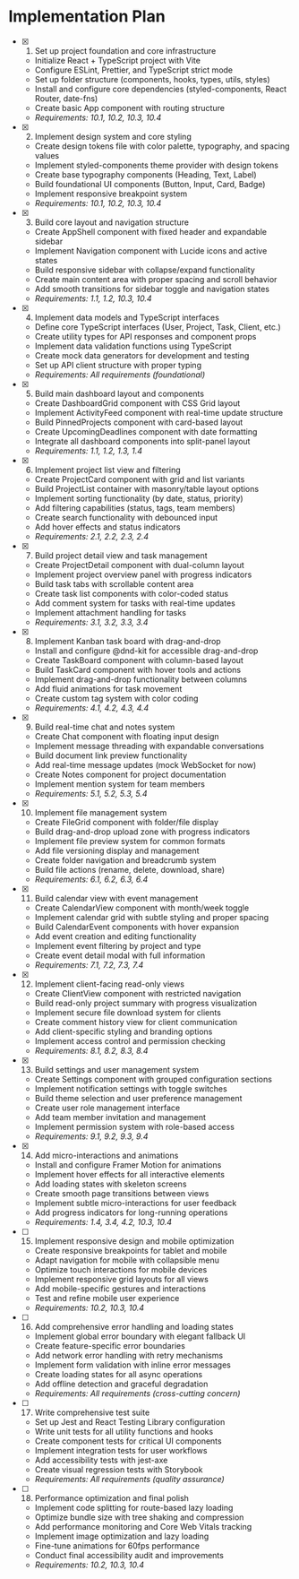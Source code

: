 # Implementation Plan

- [x] 1. Set up project foundation and core infrastructure
  - Initialize React + TypeScript project with Vite
  - Configure ESLint, Prettier, and TypeScript strict mode
  - Set up folder structure (components, hooks, types, utils, styles)
  - Install and configure core dependencies (styled-components, React Router, date-fns)
  - Create basic App component with routing structure
  - _Requirements: 10.1, 10.2, 10.3, 10.4_

- [x] 2. Implement design system and core styling
  - Create design tokens file with color palette, typography, and spacing values
  - Implement styled-components theme provider with design tokens
  - Create base typography components (Heading, Text, Label)
  - Build foundational UI components (Button, Input, Card, Badge)
  - Implement responsive breakpoint system
  - _Requirements: 10.1, 10.2, 10.3, 10.4_

- [x] 3. Build core layout and navigation structure
  - Create AppShell component with fixed header and expandable sidebar
  - Implement Navigation component with Lucide icons and active states
  - Build responsive sidebar with collapse/expand functionality
  - Create main content area with proper spacing and scroll behavior
  - Add smooth transitions for sidebar toggle and navigation states
  - _Requirements: 1.1, 1.2, 10.3, 10.4_

- [x] 4. Implement data models and TypeScript interfaces
  - Define core TypeScript interfaces (User, Project, Task, Client, etc.)
  - Create utility types for API responses and component props
  - Implement data validation functions using TypeScript
  - Create mock data generators for development and testing
  - Set up API client structure with proper typing
  - _Requirements: All requirements (foundational)_

- [x] 5. Build main dashboard layout and components
  - Create DashboardGrid component with CSS Grid layout
  - Implement ActivityFeed component with real-time update structure
  - Build PinnedProjects component with card-based layout
  - Create UpcomingDeadlines component with date formatting
  - Integrate all dashboard components into split-panel layout
  - _Requirements: 1.1, 1.2, 1.3, 1.4_

- [x] 6. Implement project list view and filtering
  - Create ProjectCard component with grid and list variants
  - Build ProjectList container with masonry/table layout options
  - Implement sorting functionality (by date, status, priority)
  - Add filtering capabilities (status, tags, team members)
  - Create search functionality with debounced input
  - Add hover effects and status indicators
  - _Requirements: 2.1, 2.2, 2.3, 2.4_

- [x] 7. Build project detail view and task management
  - Create ProjectDetail component with dual-column layout
  - Implement project overview panel with progress indicators
  - Build task tabs with scrollable content area
  - Create task list components with color-coded status
  - Add comment system for tasks with real-time updates
  - Implement attachment handling for tasks
  - _Requirements: 3.1, 3.2, 3.3, 3.4_

- [x] 8. Implement Kanban task board with drag-and-drop
  - Install and configure @dnd-kit for accessible drag-and-drop
  - Create TaskBoard component with column-based layout
  - Build TaskCard component with hover tools and actions
  - Implement drag-and-drop functionality between columns
  - Add fluid animations for task movement
  - Create custom tag system with color coding
  - _Requirements: 4.1, 4.2, 4.3, 4.4_

- [x] 9. Build real-time chat and notes system
  - Create Chat component with floating input design
  - Implement message threading with expandable conversations
  - Build document link preview functionality
  - Add real-time message updates (mock WebSocket for now)
  - Create Notes component for project documentation
  - Implement mention system for team members
  - _Requirements: 5.1, 5.2, 5.3, 5.4_

- [x] 10. Implement file management system
  - Create FileGrid component with folder/file display
  - Build drag-and-drop upload zone with progress indicators
  - Implement file preview system for common formats
  - Add file versioning display and management
  - Create folder navigation and breadcrumb system
  - Build file actions (rename, delete, download, share)
  - _Requirements: 6.1, 6.2, 6.3, 6.4_

- [x] 11. Build calendar view with event management
  - Create CalendarView component with month/week toggle
  - Implement calendar grid with subtle styling and proper spacing
  - Build CalendarEvent components with hover expansion
  - Add event creation and editing functionality
  - Implement event filtering by project and type
  - Create event detail modal with full information
  - _Requirements: 7.1, 7.2, 7.3, 7.4_

- [x] 12. Implement client-facing read-only views
  - Create ClientView component with restricted navigation
  - Build read-only project summary with progress visualization
  - Implement secure file download system for clients
  - Create comment history view for client communication
  - Add client-specific styling and branding options
  - Implement access control and permission checking
  - _Requirements: 8.1, 8.2, 8.3, 8.4_

- [x] 13. Build settings and user management system
  - Create Settings component with grouped configuration sections
  - Implement notification settings with toggle switches
  - Build theme selection and user preference management
  - Create user role management interface
  - Add team member invitation and management
  - Implement permission system with role-based access
  - _Requirements: 9.1, 9.2, 9.3, 9.4_

- [x] 14. Add micro-interactions and animations
  - Install and configure Framer Motion for animations
  - Implement hover effects for all interactive elements
  - Add loading states with skeleton screens
  - Create smooth page transitions between views
  - Implement subtle micro-interactions for user feedback
  - Add progress indicators for long-running operations
  - _Requirements: 1.4, 3.4, 4.2, 10.3, 10.4_

- [ ] 15. Implement responsive design and mobile optimization
  - Create responsive breakpoints for tablet and mobile
  - Adapt navigation for mobile with collapsible menu
  - Optimize touch interactions for mobile devices
  - Implement responsive grid layouts for all views
  - Add mobile-specific gestures and interactions
  - Test and refine mobile user experience
  - _Requirements: 10.2, 10.3, 10.4_

- [ ] 16. Add comprehensive error handling and loading states
  - Implement global error boundary with elegant fallback UI
  - Create feature-specific error boundaries
  - Add network error handling with retry mechanisms
  - Implement form validation with inline error messages
  - Create loading states for all async operations
  - Add offline detection and graceful degradation
  - _Requirements: All requirements (cross-cutting concern)_

- [ ] 17. Write comprehensive test suite
  - Set up Jest and React Testing Library configuration
  - Write unit tests for all utility functions and hooks
  - Create component tests for critical UI components
  - Implement integration tests for user workflows
  - Add accessibility tests with jest-axe
  - Create visual regression tests with Storybook
  - _Requirements: All requirements (quality assurance)_

- [ ] 18. Performance optimization and final polish
  - Implement code splitting for route-based lazy loading
  - Optimize bundle size with tree shaking and compression
  - Add performance monitoring and Core Web Vitals tracking
  - Implement image optimization and lazy loading
  - Fine-tune animations for 60fps performance
  - Conduct final accessibility audit and improvements
  - _Requirements: 10.2, 10.3, 10.4_
